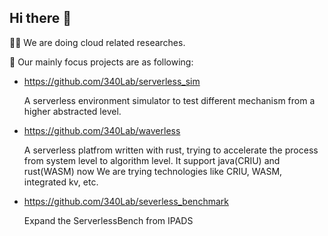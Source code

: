 ## Hi there 👋

🙋‍♀️ We are doing cloud related researches.

🌈 Our mainly focus projects are as following:

- https://github.com/340Lab/serverless_sim

  A serverless environment simulator to test different mechanism from a higher abstracted level.
  
- https://github.com/340Lab/waverless

  A serverless platfrom written with rust, trying to accelerate the process from system level to algorithm level.
  It support java(CRIU) and rust(WASM) now
  We are trying technologies like CRIU, WASM, integrated kv, etc.
  
- https://github.com/340Lab/severless_benchmark
  
  Expand the ServerlessBench from IPADS

<!--

**Here are some ideas to get you started:**

🙋‍♀️ We are doing cloud related researches.
🌈 Contribution guidelines - how can the community get involved?
👩‍💻 Useful resources - where can the community find your docs? Is there anything else the community should know?
🍿 Fun facts - what does your team eat for breakfast?
🧙 Remember, you can do mighty things with the power of [Markdown](https://docs.github.com/github/writing-on-github/getting-started-with-writing-and-formatting-on-github/basic-writing-and-formatting-syntax)
-->
